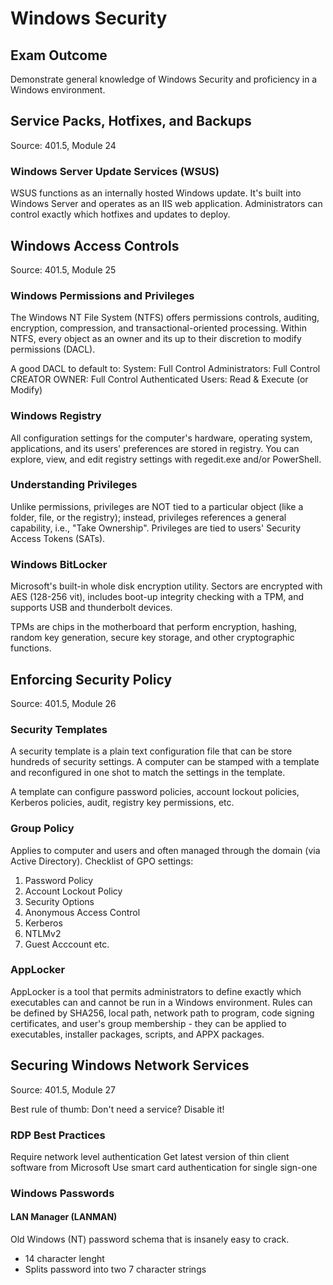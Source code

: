 # Windows Security

## Exam Outcome

Demonstrate general knowledge of Windows Security and proficiency in a Windows environment.

## Service Packs, Hotfixes, and Backups

Source:  401.5, Module 24

### Windows Server Update Services (WSUS)

WSUS functions as an internally hosted Windows update.  It's built into Windows Server and operates as an IIS web application.  Administrators can control exactly which hotfixes and updates to deploy.

## Windows Access Controls

Source:  401.5, Module 25

### Windows Permissions and Privileges

The Windows NT File System (NTFS) offers permissions controls, auditing, encryption, compression, and transactional-oriented processing.  Within NTFS, every object as an owner and its up to their discretion to modify permissions (DACL).

A good DACL to default to:
System: Full Control
Administrators: Full Control
CREATOR OWNER: Full Control
Authenticated Users: Read & Execute (or Modify)

### Windows Registry

All configuration settings for the computer's hardware, operating system, applications, and its users' preferences are stored in registry.  You can explore, view, and edit registry settings with regedit.exe and/or PowerShell.

### Understanding Privileges

Unlike permissions, privileges are NOT tied to a particular object (like a folder, file, or the registry); instead, privileges references a general capability, i.e., "Take Ownership". Privileges are tied to users' Security Access Tokens (SATs).

### Windows BitLocker

Microsoft's built-in whole disk encryption utility.  Sectors are encrypted with AES (128-256 vit), includes boot-up integrity checking with a TPM, and supports USB and thunderbolt devices.

TPMs are chips in the motherboard that perform encryption, hashing, random key generation, secure key storage, and other cryptographic functions.

## Enforcing Security Policy

Source:  401.5, Module 26

### Security Templates

A security template is a plain text configuration file that can be store hundreds of security settings.  A computer can be stamped with a template and reconfigured in one shot to match the settings in the template.

A template can configure password policies, account lockout policies, Kerberos policies, audit, registry key permissions, etc.

### Group Policy

Applies to computer and users and often managed through the domain (via Active Directory).
Checklist of GPO settings:

1. Password Policy
2. Account Lockout Policy
3. Security Options
4. Anonymous Access Control
5. Kerberos
6. NTLMv2
7. Guest Acccount
etc.

### AppLocker

AppLocker is a tool that permits administrators to define exactly which executables can and cannot be run in a Windows environment. Rules can be defined by SHA256, local path, network path to program, code signing certificates, and user's group membership - they can be applied to executables, installer packages, scripts, and APPX packages.

## Securing Windows Network Services

Source:  401.5, Module 27

Best rule of thumb:  Don't need a service?  Disable it!

### RDP Best Practices

Require network level authentication
Get latest version of thin client software from Microsoft
Use smart card authentication for single sign-one

### Windows Passwords

#### LAN Manager (LANMAN)

Old Windows (NT) password schema that is insanely easy to crack.

- 14 character lenght
- Splits password into two 7 character strings

